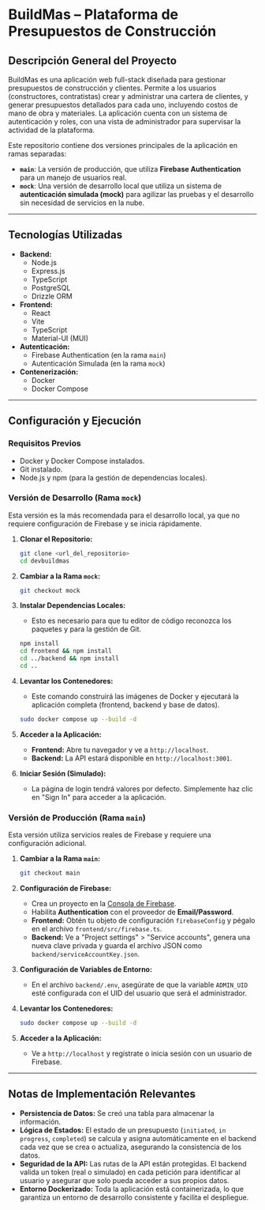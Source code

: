 # BuildMas – Plataforma de Presupuestos de Construcción

## Descripción General del Proyecto

BuildMas es una aplicación web full-stack diseñada para gestionar presupuestos de construcción y clientes. Permite a los usuarios (constructores, contratistas) crear y administrar una cartera de clientes, y generar presupuestos detallados para cada uno, incluyendo costos de mano de obra y materiales. La aplicación cuenta con un sistema de autenticación y roles, con una vista de administrador para supervisar la actividad de la plataforma.

Este repositorio contiene dos versiones principales de la aplicación en ramas separadas:

*   **`main`**: La versión de producción, que utiliza **Firebase Authentication** para un manejo de usuarios real.
*   **`mock`**: Una versión de desarrollo local que utiliza un sistema de **autenticación simulada (mock)** para agilizar las pruebas y el desarrollo sin necesidad de servicios en la nube.

---

## Tecnologías Utilizadas

*   **Backend:**
    *   Node.js
    *   Express.js
    *   TypeScript
    *   PostgreSQL
    *   Drizzle ORM
*   **Frontend:**
    *   React
    *   Vite
    *   TypeScript
    *   Material-UI (MUI)
*   **Autenticación:**
    *   Firebase Authentication (en la rama `main`)
    *   Autenticación Simulada (en la rama `mock`)
*   **Contenerización:**
    *   Docker
    *   Docker Compose

---

## Configuración y Ejecución

### Requisitos Previos

*   Docker y Docker Compose instalados.
*   Git instalado.
*   Node.js y npm (para la gestión de dependencias locales).

### Versión de Desarrollo (Rama `mock`)

Esta versión es la más recomendada para el desarrollo local, ya que no requiere configuración de Firebase y se inicia rápidamente.

1.  **Clonar el Repositorio:**
    ```bash
    git clone <url_del_repositorio>
    cd devbuildmas
    ```

2.  **Cambiar a la Rama `mock`:**
    ```bash
    git checkout mock
    ```

3.  **Instalar Dependencias Locales:**
    *   Esto es necesario para que tu editor de código reconozca los paquetes y para la gestión de Git.
    ```bash
    npm install
    cd frontend && npm install
    cd ../backend && npm install
    cd ..
    ```

4.  **Levantar los Contenedores:**
    *   Este comando construirá las imágenes de Docker y ejecutará la aplicación completa (frontend, backend y base de datos).
    ```bash
    sudo docker compose up --build -d
    ```

5.  **Acceder a la Aplicación:**
    *   **Frontend:** Abre tu navegador y ve a `http://localhost`.
    *   **Backend:** La API estará disponible en `http://localhost:3001`.

6.  **Iniciar Sesión (Simulado):**
    *   La página de login tendrá valores por defecto. Simplemente haz clic en "Sign In" para acceder a la aplicación.

### Versión de Producción (Rama `main`)

Esta versión utiliza servicios reales de Firebase y requiere una configuración adicional.

1.  **Cambiar a la Rama `main`:**
    ```bash
    git checkout main
    ```

2.  **Configuración de Firebase:**
    *   Crea un proyecto en la [Consola de Firebase](https://console.firebase.google.com/).
    *   Habilita **Authentication** con el proveedor de **Email/Password**.
    *   **Frontend:** Obtén tu objeto de configuración `firebaseConfig` y pégalo en el archivo `frontend/src/firebase.ts`.
    *   **Backend:** Ve a "Project settings" > "Service accounts", genera una nueva clave privada y guarda el archivo JSON como `backend/serviceAccountKey.json`.

3.  **Configuración de Variables de Entorno:**
    *   En el archivo `backend/.env`, asegúrate de que la variable `ADMIN_UID` esté configurada con el UID del usuario que será el administrador.

4.  **Levantar los Contenedores:**
    ```bash
    sudo docker compose up --build -d
    ```

5.  **Acceder a la Aplicación:**
    *   Ve a `http://localhost` y regístrate o inicia sesión con un usuario de Firebase.

---

## Notas de Implementación Relevantes

*   **Persistencia de Datos:** Se creó una tabla para almacenar la información.
*   **Lógica de Estados:** El estado de un presupuesto (`initiated`, `in progress`, `completed`) se calcula y asigna automáticamente en el backend cada vez que se crea o actualiza, asegurando la consistencia de los datos.
*   **Seguridad de la API:** Las rutas de la API están protegidas. El backend valida un token (real o simulado) en cada petición para identificar al usuario y asegurar que solo pueda acceder a sus propios datos.
*   **Entorno Dockerizado:** Toda la aplicación está containerizada, lo que garantiza un entorno de desarrollo consistente y facilita el despliegue.
